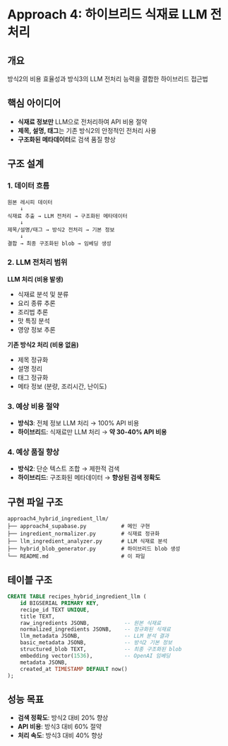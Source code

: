 # Approach 4: 하이브리드 식재료 LLM 전처리

## 개요
방식2의 비용 효율성과 방식3의 LLM 전처리 능력을 결합한 하이브리드 접근법

## 핵심 아이디어
- **식재료 정보만** LLM으로 전처리하여 API 비용 절약
- **제목, 설명, 태그**는 기존 방식2의 안정적인 전처리 사용
- **구조화된 메타데이터**로 검색 품질 향상

## 구조 설계

### 1. 데이터 흐름
```
원본 레시피 데이터
    ↓
식재료 추출 → LLM 전처리 → 구조화된 메타데이터
    ↓
제목/설명/태그 → 방식2 전처리 → 기본 정보
    ↓
결합 → 최종 구조화된 blob → 임베딩 생성
```

### 2. LLM 전처리 범위
**LLM 처리 (비용 발생)**
- 식재료 분석 및 분류
- 요리 종류 추론
- 조리법 추론  
- 맛 특징 분석
- 영양 정보 추론

**기존 방식2 처리 (비용 없음)**
- 제목 정규화
- 설명 정리
- 태그 정규화
- 메타 정보 (분량, 조리시간, 난이도)

### 3. 예상 비용 절약
- **방식3**: 전체 정보 LLM 처리 → 100% API 비용
- **하이브리드**: 식재료만 LLM 처리 → **약 30-40% API 비용**

### 4. 예상 품질 향상
- **방식2**: 단순 텍스트 조합 → 제한적 검색
- **하이브리드**: 구조화된 메타데이터 → **향상된 검색 정확도**

## 구현 파일 구조
```
approach4_hybrid_ingredient_llm/
├── approach4_supabase.py           # 메인 구현
├── ingredient_normalizer.py        # 식재료 정규화
├── llm_ingredient_analyzer.py      # LLM 식재료 분석
├── hybrid_blob_generator.py        # 하이브리드 blob 생성
└── README.md                       # 이 파일
```

## 테이블 구조
```sql
CREATE TABLE recipes_hybrid_ingredient_llm (
    id BIGSERIAL PRIMARY KEY,
    recipe_id TEXT UNIQUE,
    title TEXT,
    raw_ingredients JSONB,           -- 원본 식재료
    normalized_ingredients JSONB,    -- 정규화된 식재료
    llm_metadata JSONB,              -- LLM 분석 결과
    basic_metadata JSONB,            -- 방식2 기본 정보
    structured_blob TEXT,            -- 최종 구조화된 blob
    embedding vector(1536),          -- OpenAI 임베딩
    metadata JSONB,
    created_at TIMESTAMP DEFAULT now()
);
```

## 성능 목표
- **검색 정확도**: 방식2 대비 20% 향상
- **API 비용**: 방식3 대비 60% 절약
- **처리 속도**: 방식3 대비 40% 향상
